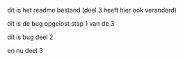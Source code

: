 dit is het readme bestand (deel 3 heeft hier ook veranderd)


dit is de bug opgelost stap 1 van de 3

dit is bug deel 2

en nu deel 3